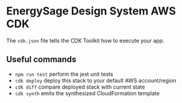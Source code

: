 # EnergySage Design System AWS CDK

The `cdk.json` file tells the CDK Toolkit how to execute your app.

## Useful commands

* `npm run test`         perform the jest unit tests
* `cdk deploy`           deploy this stack to your default AWS account/region
* `cdk diff`             compare deployed stack with current state
* `cdk synth`            emits the synthesized CloudFormation template
